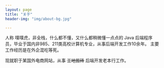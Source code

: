 ```yaml
---
layout: page
title: "关于"
header-img: "img/about-bg.jpg"

---
```


人称 噗噗虎，非全栈，什么都不懂，又什么都稍微懂一点点的 Java 后端程序员，毕业于国内非985、211类高校计算机专业，从事后端开发工作10余年。
主要工作经历是在外企混吃等死。


现就职于某国外电商网站，从事 ~~工地搬砖~~ 后端开发老本行工作。


